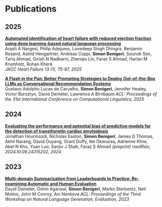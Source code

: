 # Publications

## 2025

**[Automated identification of heart failure with reduced ejection fraction using deep learning-based natural language processing](https://pubmed.ncbi.nlm.nih.gov/39453355/)**  
Arash A Nargesi, Philip Adejumo, Lovedeep Singh Dhingra, Benjamin Rosand, Astrid Hengartner, Andreas Coppi, **Simon Benigeri**, Sounok Sen, Tariq Ahmad, Girish N Nadkarni, Zhenqiu Lin, Faraz S Ahmad, Harlan M Krumholz, Rohan Khera  
*JACC Heart Failure 13 (1), 75-87, 2025*

**[A Flash in the Pan: Better Prompting Strategies to Deploy Out-of-the-Box LLMs as Conversational Recommendation Systems](https://aclanthology.org/2025.coling-main.561/)**  
Gustavo Adolpho Lucas de Carvalho, **Simon Benigeri**, Jennifer Healey, Victor Bursztyn, David Demeter, Lawrence A Birnbaum 
*ACL: Proceedings of the 31st International Conference on Computational Linguistics, 2025*

## 2024
**[Evaluating the performance and potential bias of predictive models for the detection of transthyretin cardiac amyloidosis](https://www.medrxiv.org/content/10.1101/2024.10.09.24315202v1)**  
Jonathan Hourmozdi, Nicholas Easton, **Simon Benigeri**, James D Thomas, Akhil Narang, David Ouyang, Grant Duffy, Ike Okwuosa, Adrienne Kline, Abel N Kho, Yuan Luo, Sanjiv J Shah, Faraz S Ahmad 
*(preprint) medRxiv, 2024.10.09.24315202, 2024*

## 2023

**[Multi-domain Summarization from Leaderboards to Practice: Re-examining Automatic and Human Evaluation](https://aclanthology.org/2023.gem-1.20/)**  
David Demeter, Oshin Agarwal, **Simon Benigeri**, Marko Sterbentz, Neil Molino, John M Conroy, Ani Nenkova
*ACL: Proceedings of the Third Workshop on Natural Language Generation, Evaluation, 2023*
